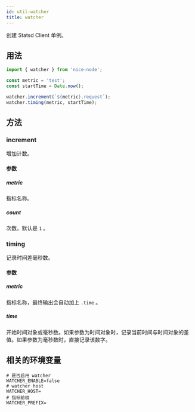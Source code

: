 ```yaml
---
id: util-watcher
title: watcher
---
```


创建 Statsd Client 单例。

## 用法
```js
import { watcher } from 'nice-node';

const metric = 'test';
const startTime = Date.now();

watcher.increment(`${metric}.request`);
watcher.timing(metric, startTime);
```

## 方法

### increment

增加计数。

#### 参数
##### metric
指标名称。

##### count
次数。默认是 `1` 。

### timing
记录时间差毫秒数。

#### 参数
##### metric
指标名称，最终输出会自动加上 `.time` 。

##### time
开始时间对象或毫秒数。如果参数为时间对象时，记录当前时间与时间对象的差值。如果参数为毫秒数时，直接记录该数字。

## 相关的环境变量
```
# 是否启用 watcher
WATCHER_ENABLE=false
# watcher host
WATCHER_HOST=
# 指标前缀
WATCHER_PREFIX=
```
